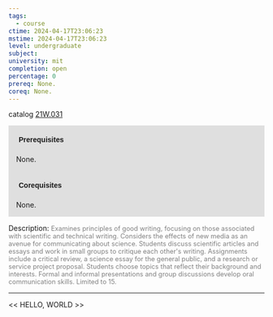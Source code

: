 ```yaml
---
tags:
  - course
ctime: 2024-04-17T23:06:23
mstime: 2024-04-17T23:06:23
level: undergraduate
subject: 
university: mit
completion: open
percentage: 0
prereq: None.
coreq: None.
---
```


catalog [21W.031](http://student.mit.edu/catalog/m21Wa.html#21W.031)

<span style="display: block; padding: 15px; background-color: rgb(100, 100, 100, 0.2);"><font id="m_prereq2650_0" style="display: block; font-family: Arial, sans-serif; font-weight: bold; padding: 5px">Prerequisites</font><br><span id="prereq2650_0">None.</span></span>
<span style="display: block; padding: 15px; background-color: rgb(100, 100, 100, 0.2);"><font id="m_coreq2650_0" style="display: block; font-family: Arial, sans-serif; font-weight: bold; padding: 5px">Corequisites</font><br><span id="coreq2650_0">None.</span></span>

<font style="">Description:</font>
<font style="color: grey; font-size: 0.8rem;">Examines principles of good writing, focusing on those associated with scientific and technical writing. Considers the effects of new media as an avenue for communicating about science. Students discuss scientific articles and essays and work in small groups to critique each other's writing. Assignments include a critical review, a science essay for the general public, and a research or service project proposal. Students choose topics that reflect their background and interests. Formal and informal presentations and group discussions develop oral communication skills. Limited to 15.</font>



---

<< HELLO, WORLD >>
